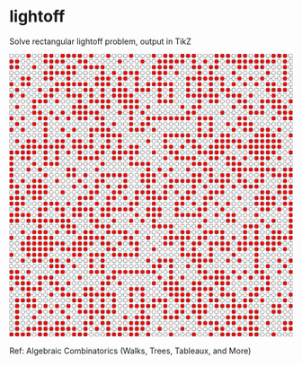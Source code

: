 # lightoff
Solve rectangular lightoff problem, output in TikZ

![50x50](lightoff_50_50.png)

Ref: Algebraic Combinatorics (Walks, Trees, Tableaux, and More)

